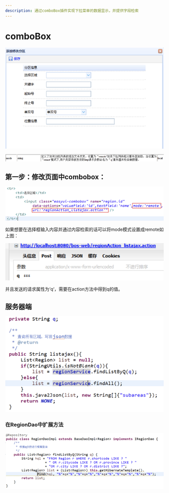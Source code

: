 ```yaml
---
description: 通过comboBox插件实现下拉菜单的数据显示，并提供字段检索
---
```


# comboBox

![](../../../../../.gitbook/assets/image%20%28134%29.png)

![](../../../../../.gitbook/assets/image%20%2851%29.png)

## 第一步：修改页面中combobox：

![](../../../../../.gitbook/assets/image%20%2879%29.png)

如果想要在选择框输入内容并通过内容检索的话可以将mode模式设置成remote如上图：

![](../../../../../.gitbook/assets/image%20%2822%29.png)

并且发送的请求属性为‘q‘，需要在action方法中得到q的值。



## 服务器端

![](../../../../../.gitbook/assets/image%20%28101%29.png)

### 在RegionDao中扩展方法

![](../../../../../.gitbook/assets/image%20%28100%29.png)

